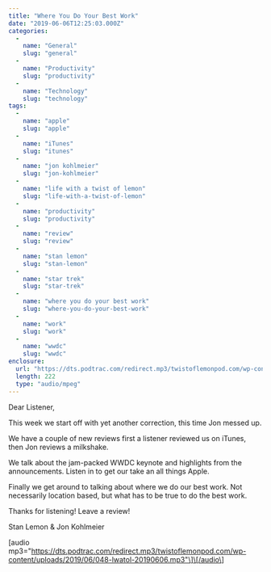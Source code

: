 ```yaml
---
title: "Where You Do Your Best Work"
date: "2019-06-06T12:25:03.000Z"
categories: 
  - 
    name: "General"
    slug: "general"
  - 
    name: "Productivity"
    slug: "productivity"
  - 
    name: "Technology"
    slug: "technology"
tags: 
  - 
    name: "apple"
    slug: "apple"
  - 
    name: "iTunes"
    slug: "itunes"
  - 
    name: "jon kohlmeier"
    slug: "jon-kohlmeier"
  - 
    name: "life with a twist of lemon"
    slug: "life-with-a-twist-of-lemon"
  - 
    name: "productivity"
    slug: "productivity"
  - 
    name: "review"
    slug: "review"
  - 
    name: "stan lemon"
    slug: "stan-lemon"
  - 
    name: "star trek"
    slug: "star-trek"
  - 
    name: "where you do your best work"
    slug: "where-you-do-your-best-work"
  - 
    name: "work"
    slug: "work"
  - 
    name: "wwdc"
    slug: "wwdc"
enclosure: 
  url: "https://dts.podtrac.com/redirect.mp3/twistoflemonpod.com/wp-content/uploads/2019/06/048-lwatol-20190606.mp3"
  length: 222
  type: "audio/mpeg"
---
```


Dear Listener,

This week we start off with yet another correction, this time Jon messed up.

We have a couple of new reviews first a listener reviewed us on iTunes, then Jon reviews a milkshake.

We talk about the jam-packed WWDC keynote and highlights from the announcements. Listen in to get our take an all things Apple.

Finally we get around to talking about where we do our best work. Not necessarily location based, but what has to be true to do the best work.

Thanks for listening! Leave a review!

Stan Lemon & Jon Kohlmeier

\[audio mp3="https://dts.podtrac.com/redirect.mp3/twistoflemonpod.com/wp-content/uploads/2019/06/048-lwatol-20190606.mp3"\]\[/audio\]
